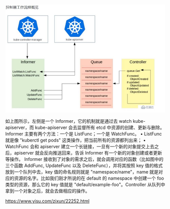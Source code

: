 ![img](controller.assets/1.jpeg)

如上图所示，左侧是一个 Informer，它的机制就是通过去 watch kube-apiserver，而 kube-apiserver 会去监督所有 etcd 中资源的创建、更新与删除。Informer 主要有两个方法：一个是 ListFunc；一个是 WatchFunc。
• ListFunc 就是像 "kuberctl get pods" 这类操作，把当前所有的资源都列出来；
• WatchFunc 会和 apiserver 建立一个长链接，一旦有一个新的对象提交上去之后，apiserver 就会反向推送回来，告诉 Informer 有一个新的对象创建或者更新等操作。
Informer 接收到了对象的需求之后，就会调用对应的函数（比如图中的三个函数 AddFunc, UpdateFunc 以及 DeleteFunc），并将其按照 key 值的格式放到一个队列中去，key 值的命名规则就是 "namespace/name"，name 就是对应的资源的名字。比如我们刚才所说的在 default 的 namespace 中创建一个 foo 类型的资源，那么它的 key 值就是 "default/example-foo"。Controller 从队列中拿到一个对象之后，就会去做相应的操作。

https://www.yisu.com/zixun/22252.html